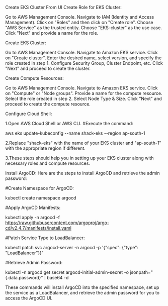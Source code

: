 Create EKS Cluster From UI
Create Role for EKS Cluster:

Go to AWS Management Console.
Navigate to IAM (Identity and Access Management).
Click on "Roles" and then click on "Create role".
Choose "AWS Service" as the trusted entity.
Choose "EKS-cluster" as the use case.
Click "Next" and provide a name for the role.

Create EKS Cluster:

Go to AWS Management Console.
Navigate to Amazon EKS service.
Click on "Create cluster".
Enter the desired name, select version, and specify the role created in step 1.
Configure Security Group, Cluster Endpoint, etc.
Click "Next" and proceed to create the cluster.


Create Compute Resources:

Go to AWS Management Console.
Navigate to Amazon EKS service.
Click on "Compute" or "Node groups".
Provide a name for the compute resource.
Select the role created in step 2.
Select Node Type & Size.
Click "Next" and proceed to create the compute resource.

Configure Cloud Shell:

1.Open AWS Cloud Shell or AWS CLI.
#Execute the command:

aws eks update-kubeconfig --name shack-eks --region ap-south-1

2.Replace "shack-eks" with the name of your EKS cluster and "ap-south-1" with the appropriate region if different.

3.These steps should help you in setting up your EKS cluster along with necessary roles and compute resources.

Install ArgoCD:
Here are the steps to install ArgoCD and retrieve the admin password:

#Create Namespace for ArgoCD:

kubectl create namespace argocd

#Apply ArgoCD Manifests:

kubectl apply -n argocd -f https://raw.githubusercontent.com/argoproj/argo-cd/v2.4.7/manifests/install.yaml

#Patch Service Type to LoadBalancer:

kubectl patch svc argocd-server -n argocd -p '{"spec": {"type": "LoadBalancer"}}'

#Retrieve Admin Password:

kubectl -n argocd get secret argocd-initial-admin-secret -o jsonpath="{.data.password}" | base64 -d

These commands will install ArgoCD into the specified namespace, set up the service as a LoadBalancer, and retrieve the admin password for you to access the ArgoCD UI.
